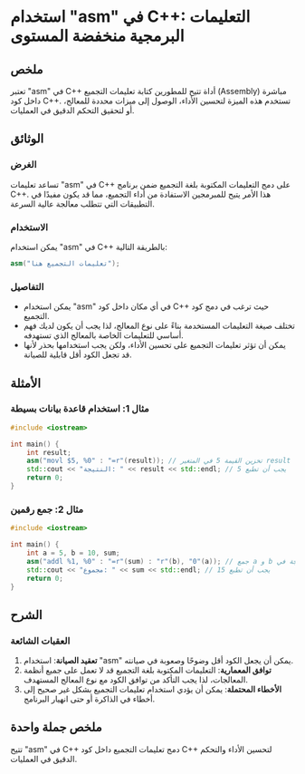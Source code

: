 <!--
Meta Description: # استخدام "asm" في C++: التعليمات البرمجية منخفضة المستوى ## ملخص تعتبر "asm" في C++ أداة تتيح للمطورين كتابة تعليمات التجميع (Assembly) مباشرة داخل ك...
Meta Keywords: asm, التجميع, استخدام, تعليمات, يمكن
-->

# استخدام "asm" في C++: التعليمات البرمجية منخفضة المستوى

## ملخص
تعتبر "asm" في C++ أداة تتيح للمطورين كتابة تعليمات التجميع (Assembly) مباشرة داخل كود C++. تستخدم هذه الميزة لتحسين الأداء، الوصول إلى ميزات محددة للمعالج، أو لتحقيق التحكم الدقيق في العمليات.

## الوثائق
### الغرض
تساعد تعليمات "asm" في C++ على دمج التعليمات المكتوبة بلغة التجميع ضمن برنامج C++. هذا الأمر يتيح للمبرمجين الاستفادة من أداء التجميع، مما قد يكون مفيدًا في التطبيقات التي تتطلب معالجة عالية السرعة.

### الاستخدام
يمكن استخدام "asm" في C++ بالطريقة التالية:

```cpp
asm("تعليمات التجميع هنا");
```

### التفاصيل
- يمكن استخدام "asm" في أي مكان داخل كود C++ حيث ترغب في دمج كود التجميع.
- تختلف صيغة التعليمات المستخدمة بناءً على نوع المعالج، لذا يجب أن يكون لديك فهم أساسي للتعليمات الخاصة بالمعالج الذي تستهدفه.
- يمكن أن تؤثر تعليمات التجميع على تحسين الأداء، ولكن يجب استخدامها بحذر لأنها قد تجعل الكود أقل قابلية للصيانة.

## الأمثلة
### مثال 1: استخدام قاعدة بيانات بسيطة
```cpp
#include <iostream>

int main() {
    int result;
    asm("movl $5, %0" : "=r"(result)); // تخزين القيمة 5 في المتغير result
    std::cout << "النتيجة: " << result << std::endl; // يجب أن تطبع 5
    return 0;
}
```

### مثال 2: جمع رقمين
```cpp
#include <iostream>

int main() {
    int a = 5, b = 10, sum;
    asm("addl %1, %0" : "=r"(sum) : "r"(b), "0"(a)); // جمع a و b وتخزين النتيجة في sum
    std::cout << "مجموع: " << sum << std::endl; // يجب أن تطبع 15
    return 0;
}
```

## الشرح
### العقبات الشائعة
1. **تعقيد الصيانة**: استخدام "asm" يمكن أن يجعل الكود أقل وضوحًا وصعوبة في صيانته.
2. **توافق المعمارية**: التعليمات المكتوبة بلغة التجميع قد لا تعمل على جميع أنظمة المعالجات، لذا يجب التأكد من توافق الكود مع نوع المعالج المستهدف.
3. **الأخطاء المحتملة**: يمكن أن يؤدي استخدام تعليمات التجميع بشكل غير صحيح إلى أخطاء في الذاكرة أو حتى انهيار البرنامج.

## ملخص جملة واحدة
تتيح "asm" في C++ دمج تعليمات التجميع داخل كود C++ لتحسين الأداء والتحكم الدقيق في العمليات.